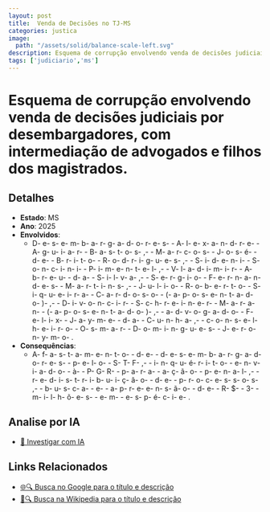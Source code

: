 ```yaml
---
layout: post
title:  Venda de Decisões no TJ-MS
categories: justica
image:
  path: "/assets/solid/balance-scale-left.svg"
description: Esquema de corrupção envolvendo venda de decisões judiciais por desembargadores✧  com intermediação de advogados e filhos dos magistrados.Desembargadores Alexandre Aguiar Bastos✧  Marcos José de Brito Rodrigues✧  Sideni Soncini Pimentel✧  Vladimir Abreu da Silva✧  Sergio Fernandes Martins✧  Julio Roberto Siqueira Cardoso (aposentado)✧  Divoncir Schreiner Maran (aposentado)✧  advogado Felix Jayme da Cunha✧  conselheiro Osmar Domingues Jeronymo.
tags: ['judiciario','ms']
---
```


# Esquema de corrupção envolvendo venda de decisões judiciais por desembargadores, com intermediação de advogados e filhos dos magistrados.

## Detalhes
- **Estado**: MS
- **Ano**: 2025
- **Envolvidos**:
  - D- e- s- e- m- b- a- r- g- a- d- o- r- e- s-  - A- l- e- x- a- n- d- r- e-  - A- g- u- i- a- r-  - B- a- s- t- o- s- ,-  - M- a- r- c- o- s-  - J- o- s- é-  - d- e-  - B- r- i- t- o-  - R- o- d- r- i- g- u- e- s- ,-  - S- i- d- e- n- i-  - S- o- n- c- i- n- i-  - P- i- m- e- n- t- e- l- ,-  - V- l- a- d- i- m- i- r-  - A- b- r- e- u-  - d- a-  - S- i- l- v- a- ,-  - S- e- r- g- i- o-  - F- e- r- n- a- n- d- e- s-  - M- a- r- t- i- n- s- ,-  - J- u- l- i- o-  - R- o- b- e- r- t- o-  - S- i- q- u- e- i- r- a-  - C- a- r- d- o- s- o-  - (- a- p- o- s- e- n- t- a- d- o- )- ,-  - D- i- v- o- n- c- i- r-  - S- c- h- r- e- i- n- e- r-  - M- a- r- a- n-  - (- a- p- o- s- e- n- t- a- d- o- )- ,-  - a- d- v- o- g- a- d- o-  - F- e- l- i- x-  - J- a- y- m- e-  - d- a-  - C- u- n- h- a- ,-  - c- o- n- s- e- l- h- e- i- r- o-  - O- s- m- a- r-  - D- o- m- i- n- g- u- e- s-  - J- e- r- o- n- y- m- o- .
- **Consequências**:
  - A- f- a- s- t- a- m- e- n- t- o-  - d- e-  - d- e- s- e- m- b- a- r- g- a- d- o- r- e- s-  - p- e- l- o-  - S- T- F- ,-  - i- n- q- u- é- r- i- t- o-  - e- n- v- i- a- d- o-  - à-  - P- G- R-  - p- a- r- a-  - a- ç- ã- o-  - p- e- n- a- l- ,-  - r- e- d- i- s- t- r- i- b- u- i- ç- ã- o-  - d- e-  - p- r- o- c- e- s- s- o- s- ,-  - b- u- s- c- a-  - e-  - a- p- r- e- e- n- s- ã- o-  - d- e-  - R- $-  - 3-  - m- i- l- h- õ- e- s-  - e- m-  - e- s- p- é- c- i- e- .

## Analise por IA
- [🤖 Investigar com IA](https://www.perplexity.ai/search?q=Venda%20de%20Decis%C3%B5es%20no%20TJ-MS%20Esquema%20de%20corrup%C3%A7%C3%A3o%20envolvendo%20venda%20de%20decis%C3%B5es%20judiciais%20por%20desembargadores%2C%20com%20intermedia%C3%A7%C3%A3o%20de%20advogados%20e%20filhos%20dos%20magistrados.%20MS)

## Links Relacionados
- [🌐🔍 Busca no Google para o título e descrição](https://www.google.com/search?q=Venda%20de%20Decis%C3%B5es%20no%20TJ-MS%20Esquema%20de%20corrup%C3%A7%C3%A3o%20envolvendo%20venda%20de%20decis%C3%B5es%20judiciais%20por%20desembargadores%2C%20com%20intermedia%C3%A7%C3%A3o%20de%20advogados%20e%20filhos%20dos%20magistrados.%20MS)
- [📖🔍 Busca na Wikipedia para o título e descrição](https://pt.wikipedia.org/w/index.php?search=Venda%20de%20Decis%C3%B5es%20no%20TJ-MS%20Esquema%20de%20corrup%C3%A7%C3%A3o%20envolvendo%20venda%20de%20decis%C3%B5es%20judiciais%20por%20desembargadores%2C%20com%20intermedia%C3%A7%C3%A3o%20de%20advogados%20e%20filhos%20dos%20magistrados.%20MS)

